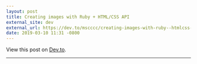 ```yaml
---
layout: post
title: Creating images with Ruby + HTML/CSS API
external_site: dev
external_url: https://dev.to/mscccc/creating-images-with-ruby--htmlcss-api-16g4
date: 2019-03-10 11:31 -0800
---
```

<!-- link[https://dev.to/mscccc/creating-images-with-ruby--htmlcss-api-16g4] -->

View this post on [Dev.to](https://dev.to/mscccc/creating-images-with-ruby--htmlcss-api-16g4).

---
